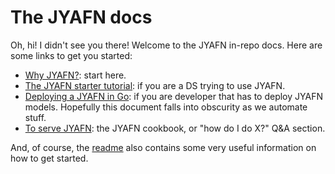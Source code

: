 # The JYAFN docs

Oh, hi! I didn't see you there! Welcome to the JYAFN in-repo docs. Here are some links to get you started:

* [Why JYAFN?](./why-jyafn.md): start here.
* [The JYAFN starter tutorial](./the-jyafn-starter-tutorial.md): if you are a DS trying to use JYAFN.
* [Deploying a JYAFN in Go](./deploying-a-jyafn-in-go.md): if you are developer that has to deploy JYAFN models. Hopefully this document falls into obscurity as we automate stuff.
* [To serve JYAFN](./to-serve-jyafn.md): the JYAFN cookbook, or "how do I do X?" Q&A section.

And, of course, the [readme](../readme.md) also contains some very useful information on how to get started.
